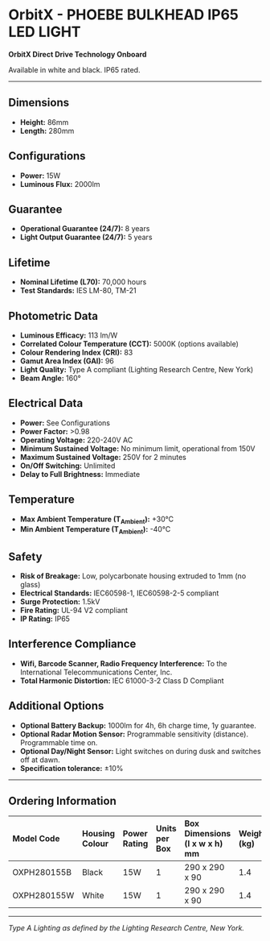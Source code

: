 # OrbitX - PHOEBE BULKHEAD IP65 LED LIGHT

**OrbitX Direct Drive Technology Onboard**

Available in white and black. IP65 rated.

---

## Dimensions

*   **Height:** 86mm
*   **Length:** 280mm

## Configurations

*   **Power:** 15W
*   **Luminous Flux:** 2000lm

## Guarantee

*   **Operational Guarantee (24/7):** 8 years
*   **Light Output Guarantee (24/7):** 5 years

## Lifetime

*   **Nominal Lifetime (L70):** 70,000 hours
*   **Test Standards:** IES LM-80, TM-21

## Photometric Data

*   **Luminous Efficacy:** 113 lm/W
*   **Correlated Colour Temperature (CCT):** 5000K (options available)
*   **Colour Rendering Index (CRI):** 83
*   **Gamut Area Index (GAI):** 96
*   **Light Quality:** Type A compliant (Lighting Research Centre, New York)
*   **Beam Angle:** 160°

## Electrical Data

*   **Power:** See Configurations
*   **Power Factor:** >0.98
*   **Operating Voltage:** 220-240V AC
*   **Minimum Sustained Voltage:** No minimum limit, operational from 150V
*   **Maximum Sustained Voltage:** 250V for 2 minutes
*   **On/Off Switching:** Unlimited
*   **Delay to Full Brightness:** Immediate

## Temperature

*   **Max Ambient Temperature (T<sub>Ambient</sub>):** +30°C
*   **Min Ambient Temperature (T<sub>Ambient</sub>):** -40°C

## Safety

*   **Risk of Breakage:** Low, polycarbonate housing extruded to 1mm (no glass)
*   **Electrical Standards:** IEC60598-1, IEC60598-2-5 compliant
*   **Surge Protection:** 1.5kV
*   **Fire Rating:** UL-94 V2 compliant
*   **IP Rating:** IP65

## Interference Compliance

*   **Wifi, Barcode Scanner, Radio Frequency Interference:** To the International Telecommunications Center, Inc.
*   **Total Harmonic Distortion:** IEC 61000-3-2 Class D Compliant

## Additional Options

*   **Optional Battery Backup:** 1000lm for 4h, 6h charge time, 1y guarantee.
*   **Optional Radar Motion Sensor:** Programmable sensitivity (distance). Programmable time on.
*   **Optional Day/Night Sensor:** Light switches on during dusk and switches off at dawn.
*   **Specification tolerance:** ±10%

---

## Ordering Information

| Model Code       | Housing Colour | Power Rating | Units per Box | Box Dimensions (l x w x h) mm | Weight (kg) | IES Files          |
| :--------------- | :------------- | :----------- | :------------ | :---------------------------- | :---------- | :----------------- |
| OXPH280155B      | Black          | 15W          | 1             | 290 x 290 x 90                | 1.4         | Click to download  |
| OXPH280155W      | White          | 15W          | 1             | 290 x 290 x 90                | 1.4         | Click to download  |

---

*Type A Lighting as defined by the Lighting Research Centre, New York.*